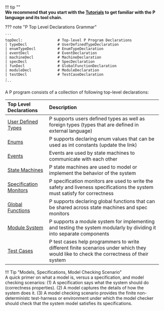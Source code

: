 !!! tip ""  
    **We recommend that you start with the [Tutorials](tutsoutline.md) to get familiar with
    the P language and its tool chain.**

??? note "P Top Level Declarations Grammar"

    ```
    topDecl:                # Top-level P Program Declarations
    | typeDecl              # UserDefinedTypeDeclaration
    | enumTypeDecl          # EnumTypeDeclaration
    | eventDecl             # EventDeclaration
    | machineDecl           # MachineDeclaration
    | specDecl              # SpecDeclaration
    | funDecl               # GlobalFunctionDeclaration
    | moduleDecl            # ModuleDeclaration
    | testDecl              # TestCaseDeclaration
    ;
    ```

A P program consists of a collection of following top-level declarations:

| Top Level Declarations                       | Description                                                                                                                             |
| :------------------------------------------- | :-------------------------------------------------------------------------------------------------------------------------------------- |
| [User Defined Types](manual/datatypes.md)    | P supports users defined types as well as foreign types (types that are defined in external language)                                   |
| [Enums](manual/datatypes.md)                 | P supports declaring enum values that can be used as int constants (update the link)                                                    |
| [Events](manual/events.md)                   | Events are used by state machines to communicate with each other                                                                        |
| [State Machines](manual/statemachines.md)    | P state machines are used to model or implement the behavior of the system                                                              |
| [Specification Monitors](manual/monitors.md) | P specification monitors are used to write the safety and liveness specifications the system must satisfy for correctness               |
| [Global Functions](manual/functions.md)      | P supports declaring global functions that can be shared across state machines and spec monitors                                        |
| [Module System](manual/modulesystem.md)      | P supports a module system for implementing and testing the system modularly by dividing it into separate components                  |
| [Test Cases](manual/testcases.md)            | P test cases help programmers to write different finite scenarios under which they would like to check the correctness of their system |

!!! Tip "Models, Specifications, Model Checking Scenario"  
    A quick primer on what a model
    is, versus a specification, and model checking scenarios: (1) A specification says what
    the system should do (correctness properties). (2) A model captures the details of how the
    system does it. (3) A model checking scenario provides the finite non-deterministc
    test-harness or environment under which the model checker should check that the system
    model satisfies its specifications.
